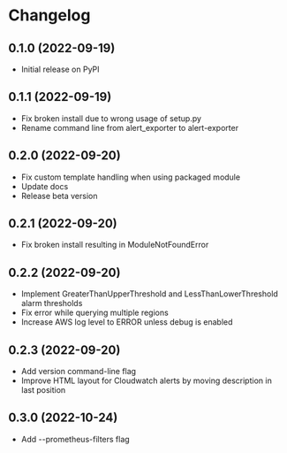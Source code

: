 # Changelog

## 0.1.0 (2022-09-19)

- Initial release on PyPI

## 0.1.1 (2022-09-19)

- Fix broken install due to wrong usage of setup.py
- Rename command line from alert_exporter to alert-exporter

## 0.2.0 (2022-09-20)

- Fix custom template handling when using packaged module
- Update docs
- Release beta version

## 0.2.1 (2022-09-20)

- Fix broken install resulting in ModuleNotFoundError

## 0.2.2 (2022-09-20)

- Implement GreaterThanUpperThreshold and LessThanLowerThreshold alarm thresholds
- Fix error while querying multiple regions
- Increase AWS log level to ERROR unless debug is enabled

## 0.2.3 (2022-09-20)

- Add version command-line flag
- Improve HTML layout for Cloudwatch alerts by moving description in last position


## 0.3.0 (2022-10-24)

- Add --prometheus-filters flag
